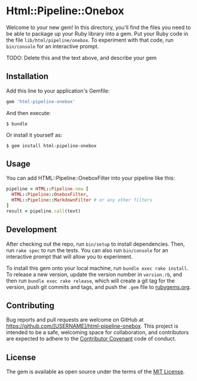 # Html::Pipeline::Onebox

Welcome to your new gem! In this directory, you'll find the files you need to be able to package up your Ruby library into a gem. Put your Ruby code in the file `lib/html/pipeline/onebox`. To experiment with that code, run `bin/console` for an interactive prompt.

TODO: Delete this and the text above, and describe your gem

## Installation

Add this line to your application's Gemfile:

```ruby
gem 'html-pipeline-onebox'
```

And then execute:

    $ bundle

Or install it yourself as:

    $ gem install html-pipeline-onebox

## Usage

You can add HTML::Pipeline::OneboxFilter into your pipeline like this:
```ruby
pipeline = HTML::Pipeline.new [
  HTML::Pipeline::OneboxFilter,
  HTML::Pipeline::MarkdownFilter # or any other filters
]
result = pipeline.call(text)
```
## Development

After checking out the repo, run `bin/setup` to install dependencies. Then, run `rake spec` to run the tests. You can also run `bin/console` for an interactive prompt that will allow you to experiment.

To install this gem onto your local machine, run `bundle exec rake install`. To release a new version, update the version number in `version.rb`, and then run `bundle exec rake release`, which will create a git tag for the version, push git commits and tags, and push the `.gem` file to [rubygems.org](https://rubygems.org).

## Contributing

Bug reports and pull requests are welcome on GitHub at https://github.com/[USERNAME]/html-pipeline-onebox. This project is intended to be a safe, welcoming space for collaboration, and contributors are expected to adhere to the [Contributor Covenant](http://contributor-covenant.org) code of conduct.


## License

The gem is available as open source under the terms of the [MIT License](http://opensource.org/licenses/MIT).

